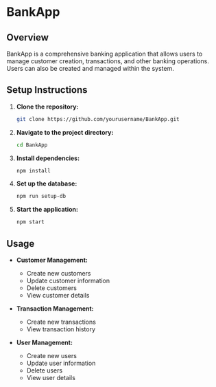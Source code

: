 # BankApp

## Overview
BankApp is a comprehensive banking application that allows users to manage customer creation, transactions, and other banking operations. Users can also be created and managed within the system.

## Setup Instructions
1. **Clone the repository:**
    ```bash
    git clone https://github.com/yourusername/BankApp.git
    ```
2. **Navigate to the project directory:**
    ```bash
    cd BankApp
    ```
3. **Install dependencies:**
    ```bash
    npm install
    ```
4. **Set up the database:**
    ```bash
    npm run setup-db
    ```
5. **Start the application:**
    ```bash
    npm start
    ```

## Usage
- **Customer Management:**
  - Create new customers
  - Update customer information
  - Delete customers
  - View customer details

- **Transaction Management:**
  - Create new transactions
  - View transaction history
  
- **User Management:**
  - Create new users
  - Update user information
  - Delete users
  - View user details

